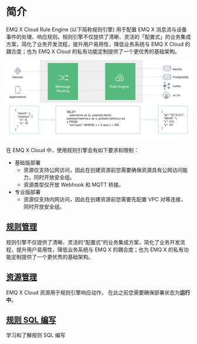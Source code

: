 # 简介

EMQ X Cloud Rule Engine (以下简称规则引擎) 用于配置 EMQ X 消息流与设备事件的处理、响应规则。规则引擎不仅提供了清晰、灵活的「配置式」的业务集成方案，简化了业务开发流程，提升用户易用性，降低业务系统与 EMQ X Cloud 的耦合度；也为 EMQ X Cloud 的私有功能定制提供了一个更优秀的基础架构。

![rule_engine](../rule_engine/_assets/rule_engine.png)

在 EMQ X Cloud 中，使用规则引擎会有如下要求和限制：

- 基础版部署
  - 资源仅支持公网访问，因此在创建资源前您需要确保资源具有公网访问能力，同时开放安全组。
  - 资源类型仅开放 Webhook 和 MQTT 桥接。
- 专业版部署
  - 资源仅支持内网访问，因此在创建资源前您需要先配置 VPC 对等连接，同时开放安全组。



## [规则管理](../rule_engine/rules.md)

规则引擎不仅提供了清晰、灵活的“配置式”的业务集成方案，简化了业务开发流程，提升用户易用性，降低业务系统与 EMQ X 的耦合度；也为 EMQ X 的私有功能定制提供了一个更优秀的基础架构。



## [资源管理](../rule_engine/resources.md)

EMQ X Cloud 资源用于规则引擎响应动作， 在此之前您需要确保部署状态为**运行中**。



## [规则 SQL 编写](https://docs.emqx.cn/broker/v4.2/rule/rule-engine.html#sql-%E8%AF%AD%E5%8F%A5)

学习和了解规则 SQL 编写

